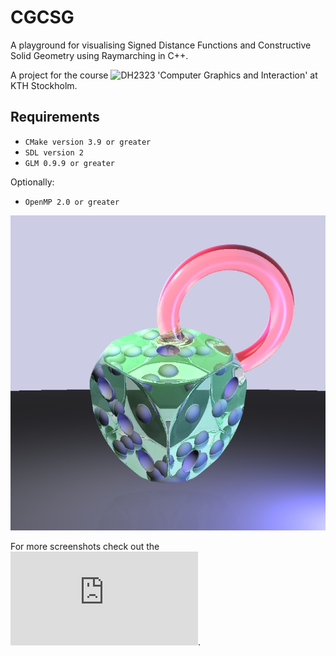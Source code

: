 # CGCSG

A playground for visualising Signed Distance Functions and Constructive Solid Geometry using Raymarching in C++.

A project for the course ![DH2323](https://www.kth.se/student/kurser/kurs/DH2323?l=en) 'Computer Graphics and Interaction' at KTH Stockholm.

## Requirements
* `CMake version 3.9 or greater` 
* `SDL version 2`
* `GLM 0.9.9 or greater`

Optionally:
* `OpenMP 2.0 or greater`

<p align="center">
    <img src="https://github.com/K2017/CGCSG/blob/main/screenshots/sdf_csg.png">
</p>

For more screenshots check out the ![gallery](https://github.com/K2017/CGCSG/blob/main/screenshots/gallery.md).

